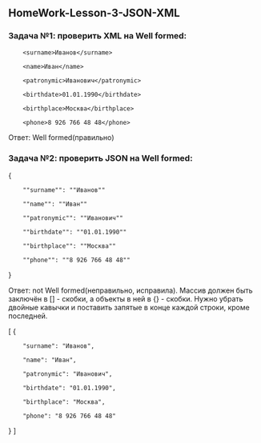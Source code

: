 ## HomeWork-Lesson-3-JSON-XML

### Задача №1: проверить XML на Well formed:

<req>

        <surname>Иванов</surname>

        <name>Иван</name>

        <patronymic>Иванович</patronymic>

        <birthdate>01.01.1990</birthdate>

        <birthplace>Москва</birthplace>

        <phone>8 926 766 48 48</phone>

</req>

Ответ: Well formed(правильно)


### Задача №2: проверить JSON на Well formed:

{

        ""surname"": ""Иванов""

        ""name"": ""Иван""

        ""patronymic"": ""Иванович""

        ""birthdate"": ""01.01.1990""

        ""birthplace"": ""Москва""

        ""phone"": ""8 926 766 48 48""

}

Ответ: not Well formed(неправильно, исправила). Массив должен быть заключён в [] - скобки, а объекты в ней в {} - скобки. Нужно убрать двойные кавычки и поставить запятые в конце каждой строки, кроме последней.

[
  {

        "surname": "Иванов",

        "name": "Иван",

        "patronymic": "Иванович",

        "birthdate": "01.01.1990",

        "birthplace": "Москва",

        "phone": "8 926 766 48 48"

   }
]
